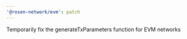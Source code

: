 ```yaml
---
'@rosen-network/evm': patch
---
```


Temporarily fix the generateTxParameters function for EVM networks

